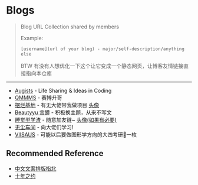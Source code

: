 # Blogs

> Blog URL Collection shared by members
>
> Example:
>
>     [username](url of your blog) - major/self-description/anything else
>
> BTW 有没有人想优化一下这个让它变成一个静态网页，让博客友情链接直接指向本仓库

---

* [Augists](https://augists.top) - Life Sharing & Ideas in Coding
* [QMMMS](https://qmmms.github.io) - 赛博升哥
* [摆烂基地](https://blog.lrdhappy.com/) - 有无大佬带我做项目 [头像](https://pic.lrdhappy.com/i/2023/02/03/63dc744f798a7.jpg)
* [Beautyyu 言醴](https://blog.beautyyu.one/) - 积极换主题，从来不写文
* [睡觉型学渣](http://constfrost.com/) - 随意加友链~ [头像(如果有必要)](https://lrd12345.oss-cn-beijing.aliyuncs.com/img/D95F9FAB3C948E6C5D5AAE4F3E3E2E5E.jpg)
* [无尘车间](https://dawncraft.cc/) - 向大佬们学习!
* [VIISAUS](https://joviisaus.github.io) - 可能以后要做图形学方向的大四考研🐶一枚

## Recommended Reference

* [中文文案排版指北](https://github.com/sparanoid/chinese-copywriting-guidelines)
* [十年之约](https://www.foreverblog.cn/)
